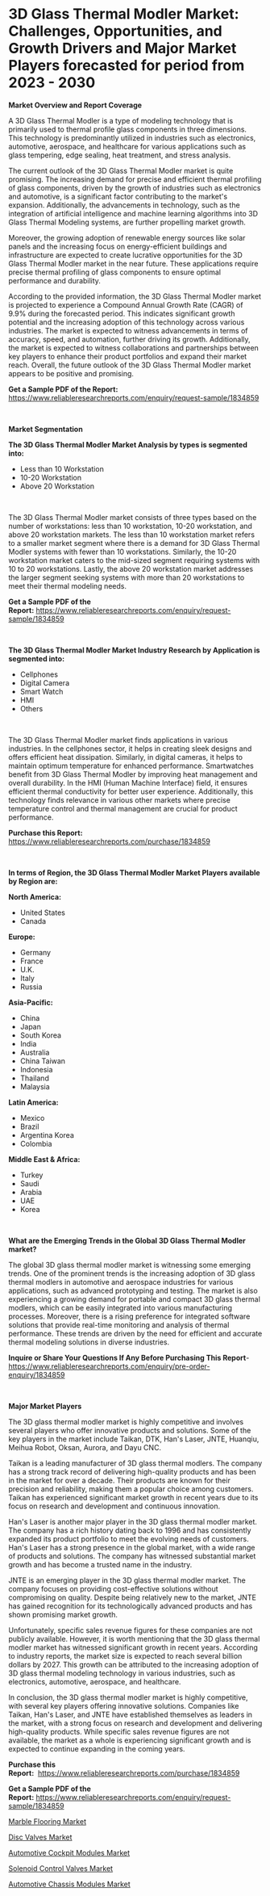 <p><h1>3D Glass Thermal Modler Market: Challenges, Opportunities, and Growth Drivers and Major Market Players forecasted for period from 2023 - 2030</h1></p><p><strong>Market Overview and Report Coverage</strong></p>
<p><p>A 3D Glass Thermal Modler is a type of modeling technology that is primarily used to thermal profile glass components in three dimensions. This technology is predominantly utilized in industries such as electronics, automotive, aerospace, and healthcare for various applications such as glass tempering, edge sealing, heat treatment, and stress analysis.</p><p>The current outlook of the 3D Glass Thermal Modler market is quite promising. The increasing demand for precise and efficient thermal profiling of glass components, driven by the growth of industries such as electronics and automotive, is a significant factor contributing to the market's expansion. Additionally, the advancements in technology, such as the integration of artificial intelligence and machine learning algorithms into 3D Glass Thermal Modeling systems, are further propelling market growth.</p><p>Moreover, the growing adoption of renewable energy sources like solar panels and the increasing focus on energy-efficient buildings and infrastructure are expected to create lucrative opportunities for the 3D Glass Thermal Modler market in the near future. These applications require precise thermal profiling of glass components to ensure optimal performance and durability.</p><p>According to the provided information, the 3D Glass Thermal Modler market is projected to experience a Compound Annual Growth Rate (CAGR) of 9.9% during the forecasted period. This indicates significant growth potential and the increasing adoption of this technology across various industries. The market is expected to witness advancements in terms of accuracy, speed, and automation, further driving its growth. Additionally, the market is expected to witness collaborations and partnerships between key players to enhance their product portfolios and expand their market reach. Overall, the future outlook of the 3D Glass Thermal Modler market appears to be positive and promising.</p></p>
<p><strong>Get a Sample PDF of the Report:</strong> <a href="https://www.reliableresearchreports.com/enquiry/request-sample/1834859">https://www.reliableresearchreports.com/enquiry/request-sample/1834859</a></p>
<p>&nbsp;</p>
<p><strong>Market Segmentation</strong></p>
<p><strong>The 3D Glass Thermal Modler Market Analysis by types is segmented into:</strong></p>
<p><ul><li>Less than 10 Workstation</li><li>10-20 Workstation</li><li>Above 20 Workstation</li></ul></p>
<p>&nbsp;</p>
<p><p>The 3D Glass Thermal Modler market consists of three types based on the number of workstations: less than 10 workstation, 10-20 workstation, and above 20 workstation markets. The less than 10 workstation market refers to a smaller market segment where there is a demand for 3D Glass Thermal Modler systems with fewer than 10 workstations. Similarly, the 10-20 workstation market caters to the mid-sized segment requiring systems with 10 to 20 workstations. Lastly, the above 20 workstation market addresses the larger segment seeking systems with more than 20 workstations to meet their thermal modeling needs.</p></p>
<p><strong>Get a Sample PDF of the Report:</strong>&nbsp;<a href="https://www.reliableresearchreports.com/enquiry/request-sample/1834859">https://www.reliableresearchreports.com/enquiry/request-sample/1834859</a></p>
<p>&nbsp;</p>
<p><strong>The 3D Glass Thermal Modler Market Industry Research by Application is segmented into:</strong></p>
<p><ul><li>Cellphones</li><li>Digital Camera</li><li>Smart Watch</li><li>HMI</li><li>Others</li></ul></p>
<p>&nbsp;</p>
<p><p>The 3D Glass Thermal Modler market finds applications in various industries. In the cellphones sector, it helps in creating sleek designs and offers efficient heat dissipation. Similarly, in digital cameras, it helps to maintain optimum temperature for enhanced performance. Smartwatches benefit from 3D Glass Thermal Modler by improving heat management and overall durability. In the HMI (Human Machine Interface) field, it ensures efficient thermal conductivity for better user experience. Additionally, this technology finds relevance in various other markets where precise temperature control and thermal management are crucial for product performance.</p></p>
<p><strong>Purchase this Report:</strong>&nbsp; <a href="https://www.reliableresearchreports.com/purchase/1834859">https://www.reliableresearchreports.com/purchase/1834859</a></p>
<p>&nbsp;</p>
<p><strong>In terms of Region, the 3D Glass Thermal Modler Market Players available by Region are:</strong></p>
<p>
    <p> <strong> North America: </strong>
        <ul>
            <li>United States</li>
            <li>Canada</li>
        </ul>
        </p> 
    <p> <strong> Europe: </strong>
        <ul>
            <li>Germany</li>
            <li>France</li>
            <li>U.K.</li>
            <li>Italy</li>
            <li>Russia</li>
        </ul>
        </p> 
    <p> <strong> Asia-Pacific: </strong>
        <ul>
            <li>China</li>
            <li>Japan</li>
            <li>South Korea</li>
            <li>India</li>
            <li>Australia</li>
            <li>China Taiwan</li>
            <li>Indonesia</li>
            <li>Thailand</li>
            <li>Malaysia</li>
        </ul>
        </p> 
    <p> <strong> Latin America: </strong>
        <ul>
            <li>Mexico</li>
            <li>Brazil</li>
            <li>Argentina Korea</li>
            <li>Colombia</li>
        </ul>
        </p> 
    <p> <strong> Middle East & Africa: </strong>
        <ul>
            <li>Turkey</li>
            <li>Saudi</li>
            <li>Arabia</li>
            <li>UAE</li>
            <li>Korea</li>
        </ul>
    </p>
    </p>
<p>&nbsp;</p>
<p><strong>What are the Emerging Trends in the Global 3D Glass Thermal Modler market?</strong></p>
<p><p>The global 3D glass thermal modler market is witnessing some emerging trends. One of the prominent trends is the increasing adoption of 3D glass thermal modlers in automotive and aerospace industries for various applications, such as advanced prototyping and testing. The market is also experiencing a growing demand for portable and compact 3D glass thermal modlers, which can be easily integrated into various manufacturing processes. Moreover, there is a rising preference for integrated software solutions that provide real-time monitoring and analysis of thermal performance. These trends are driven by the need for efficient and accurate thermal modeling solutions in diverse industries.</p></p>
<p><strong>Inquire or Share Your Questions If Any Before Purchasing This Report</strong>- <a href="https://www.reliableresearchreports.com/enquiry/pre-order-enquiry/1834859">https://www.reliableresearchreports.com/enquiry/pre-order-enquiry/1834859</a></p>
<p>&nbsp;</p>
<p><strong>Major Market Players</strong></p>
<p><p>The 3D glass thermal modler market is highly competitive and involves several players who offer innovative products and solutions. Some of the key players in the market include Taikan, DTK, Han's Laser, JNTE, Huanqiu, Meihua Robot, Oksan, Aurora, and Dayu CNC.</p><p>Taikan is a leading manufacturer of 3D glass thermal modlers. The company has a strong track record of delivering high-quality products and has been in the market for over a decade. Their products are known for their precision and reliability, making them a popular choice among customers. Taikan has experienced significant market growth in recent years due to its focus on research and development and continuous innovation.</p><p>Han's Laser is another major player in the 3D glass thermal modler market. The company has a rich history dating back to 1996 and has consistently expanded its product portfolio to meet the evolving needs of customers. Han's Laser has a strong presence in the global market, with a wide range of products and solutions. The company has witnessed substantial market growth and has become a trusted name in the industry.</p><p>JNTE is an emerging player in the 3D glass thermal modler market. The company focuses on providing cost-effective solutions without compromising on quality. Despite being relatively new to the market, JNTE has gained recognition for its technologically advanced products and has shown promising market growth.</p><p>Unfortunately, specific sales revenue figures for these companies are not publicly available. However, it is worth mentioning that the 3D glass thermal modler market has witnessed significant growth in recent years. According to industry reports, the market size is expected to reach several billion dollars by 2027. This growth can be attributed to the increasing adoption of 3D glass thermal modeling technology in various industries, such as electronics, automotive, aerospace, and healthcare.</p><p>In conclusion, the 3D glass thermal modler market is highly competitive, with several key players offering innovative solutions. Companies like Taikan, Han's Laser, and JNTE have established themselves as leaders in the market, with a strong focus on research and development and delivering high-quality products. While specific sales revenue figures are not available, the market as a whole is experiencing significant growth and is expected to continue expanding in the coming years.</p></p>
<p><strong>Purchase this Report:</strong>&nbsp;&nbsp;<a href="https://www.reliableresearchreports.com/purchase/1834859">https://www.reliableresearchreports.com/purchase/1834859</a></p>
<p></p>
<p><strong>Get a Sample PDF of the Report:</strong>&nbsp;<a href="https://www.reliableresearchreports.com/enquiry/request-sample/1834859">https://www.reliableresearchreports.com/enquiry/request-sample/1834859</a></p>
<p><p><a href="https://www.linkedin.com/pulse/marble-flooring-market-size-2023-2030-global-industrial-analysis/">Marble Flooring Market</a></p><p><a href="https://www.linkedin.com/pulse/disc-valves-market-size-share-amp-trends-analysis-report/">Disc Valves Market</a></p><p><a href="https://medium.com/@nicholasgarcia1914/automotive-cockpit-modules-market-report-reveals-the-latest-trends-and-growth-opportunities-of-this-b281d14f72b6">Automotive Cockpit Modules Market</a></p><p><a href="https://www.linkedin.com/pulse/solenoid-control-valves-market-size-share-global-analysis/">Solenoid Control Valves Market</a></p><p><a href="https://medium.com/@henrywheeler53/automotive-chassis-modules-market-size-cagr-trends-2024-2030-2e7605e288d8">Automotive Chassis Modules Market</a></p></p>